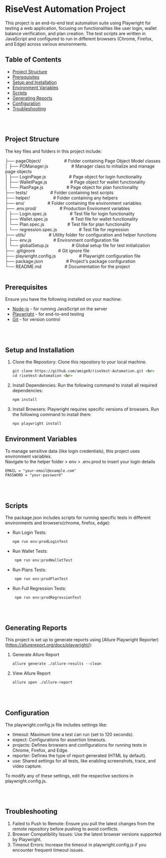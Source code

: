 # RiseVest Automation Project

This project is an end-to-end test automation suite using Playwright for testing a web application, focusing on functionalities like user login, wallet balance verification, and plan creation. The test scripts are written in JavaScript and configured to run in different browsers (Chrome, Firefox, and Edge) across various environments.

## Table of Contents
* [Project Structure](#Project-Structure)
* [Prerequisites](#Prerequisites)
* [Setup and Installation](#Setup-and-Installation)
* [Environment Variables](#Environment-Variables)
* [Scripts](#Scripts)
* [Generating Reports](#Generating-Reports)
* [Configuration](#Configuration)
* [Troubleshooting](#Troubleshooting)
<br>
<br>

## Project Structure <br>
The key files and folders in this project include: 
<br>

├── pageObject/ &nbsp;&nbsp;&nbsp;&nbsp;&nbsp;&nbsp;&nbsp;&nbsp; &nbsp;&nbsp;&nbsp;&nbsp;&nbsp;&nbsp;&nbsp;&nbsp;            # Folder containing Page Object Model classes <br>
│   ├── POManager.js &nbsp;&nbsp;&nbsp;&nbsp;&nbsp;&nbsp;&nbsp;&nbsp;  &nbsp;&nbsp;&nbsp;&nbsp;&nbsp;&nbsp;&nbsp;&nbsp;      # Manager class to initialize and manage page objects <br>
│   ├── LoginPage.js  &nbsp;&nbsp;&nbsp;&nbsp;&nbsp;&nbsp;&nbsp;&nbsp;  &nbsp;&nbsp;&nbsp;&nbsp;&nbsp;&nbsp;&nbsp;&nbsp;     # Page object for login functionality <br>
│   ├── WalletPage.js &nbsp;&nbsp;&nbsp;&nbsp;&nbsp;&nbsp;&nbsp;&nbsp;   &nbsp;&nbsp;&nbsp;&nbsp;&nbsp;&nbsp;&nbsp;&nbsp;    # Page object for wallet functionality <br>
│   └── PlanPage.js   &nbsp;&nbsp;&nbsp;&nbsp;&nbsp;&nbsp;&nbsp;&nbsp;    &nbsp;&nbsp;&nbsp;&nbsp;&nbsp;&nbsp;&nbsp;&nbsp;   # Page object for plan functionality <br>
├── tests/   &nbsp;&nbsp;&nbsp;&nbsp;&nbsp;&nbsp;&nbsp;&nbsp;            &nbsp;&nbsp;&nbsp;&nbsp;&nbsp;&nbsp;&nbsp;&nbsp;    # Folder containing test scripts <br>
    ├── helper/   &nbsp;&nbsp;&nbsp;&nbsp;&nbsp;&nbsp;&nbsp;&nbsp;            &nbsp;&nbsp;&nbsp;&nbsp;&nbsp;&nbsp;&nbsp;&nbsp;    # Folder containing any helpers <br>
      ├── env/   &nbsp;&nbsp;&nbsp;&nbsp;&nbsp;&nbsp;&nbsp;&nbsp;            &nbsp;&nbsp;&nbsp;&nbsp;&nbsp;&nbsp;&nbsp;&nbsp;    # Folder containing the environment variables <br>
        ├── .env.prod/   &nbsp;&nbsp;&nbsp;&nbsp;&nbsp;&nbsp;&nbsp;&nbsp;            &nbsp;&nbsp;&nbsp;&nbsp;&nbsp;&nbsp;&nbsp;&nbsp;    # Production Enviroment variables <br>
│    ├── Login.spec.js &nbsp;&nbsp;&nbsp;&nbsp;&nbsp;&nbsp;&nbsp;&nbsp;  &nbsp;&nbsp;&nbsp;&nbsp;&nbsp;&nbsp;&nbsp;&nbsp;     # Test file for login functionality <br>
│    ├── Wallet.spec.js &nbsp;&nbsp;&nbsp;&nbsp;&nbsp;&nbsp;&nbsp;&nbsp;   &nbsp;&nbsp;&nbsp;&nbsp;&nbsp;&nbsp;&nbsp;&nbsp;   # Test file for wallet functionality <br>
│    └── Plan.spec.js  &nbsp;&nbsp;&nbsp;&nbsp;&nbsp;&nbsp;&nbsp;&nbsp; &nbsp;&nbsp;&nbsp;&nbsp;&nbsp;&nbsp;&nbsp;&nbsp;      # Test file for plan functionality <br>
│    └── regression.spec.js  &nbsp;&nbsp;&nbsp;&nbsp;&nbsp;&nbsp;&nbsp;&nbsp;&nbsp;&nbsp;&nbsp;&nbsp;&nbsp;&nbsp;&nbsp;&nbsp; # Test file for regression <br>
├── utils/  &nbsp;&nbsp;&nbsp;&nbsp;&nbsp;&nbsp;&nbsp;&nbsp; &nbsp;&nbsp;&nbsp;&nbsp;&nbsp;&nbsp;&nbsp;&nbsp;                # Utility folder for configuration and helper functions <br>
│   ├── env.js  &nbsp;&nbsp;&nbsp;&nbsp;&nbsp;&nbsp;&nbsp;&nbsp;&nbsp;&nbsp;&nbsp;&nbsp;&nbsp;&nbsp;&nbsp;&nbsp;             # Environment configuration file <br>
│   └── globalSetup.js &nbsp;&nbsp;&nbsp;&nbsp;&nbsp;&nbsp;&nbsp;&nbsp; &nbsp;&nbsp;&nbsp;&nbsp;&nbsp;&nbsp;&nbsp;&nbsp;     # Global setup file for test initialization <br>
├── .gitignore  &nbsp;&nbsp;&nbsp;&nbsp;&nbsp;&nbsp;&nbsp;&nbsp; &nbsp;&nbsp;&nbsp;&nbsp;&nbsp;&nbsp;&nbsp;&nbsp;            # Git ignore file <br>
├── playwright.config.js &nbsp;&nbsp;&nbsp;&nbsp;&nbsp;&nbsp;&nbsp;&nbsp;  &nbsp;&nbsp;&nbsp;&nbsp;&nbsp;&nbsp;&nbsp;&nbsp;  # Playwright configuration file <br>
├── package.json   &nbsp;&nbsp;&nbsp;&nbsp;&nbsp;&nbsp;&nbsp;&nbsp; &nbsp;&nbsp;&nbsp;&nbsp;&nbsp;&nbsp;&nbsp;&nbsp;         # Project's package configuration <br>
└── README.md   &nbsp;&nbsp;&nbsp;&nbsp;&nbsp;&nbsp;&nbsp;&nbsp; &nbsp;&nbsp;&nbsp;&nbsp;&nbsp;&nbsp;&nbsp;&nbsp;            # Documentation for the project 
<br>
<br>

## Prerequisites
Ensure you have the following installed on your machine:
<br>
* [Node-js](https://nodejs.org/en) - for running JavaScript on the server<br>
* [Playwright](https://playwright.dev/docs/intro) - for end-to-end testing<br>
* [Git](https://git-scm.com/) - for version control<br>
<br>
<br>

## Setup and Installation

1. Clone the Repository: Clone this repository to your local machine. <br>
   ```markdown
   git clone https://github.com/amige9/riseVest-Automation.git <br>
   cd riseVest-Automation <br>
   ```
2. Install Dependencies: Run the following command to install all required dependencies: <br>
   ```markdown
   npm install   
   ```
3. Install Browsers: Playwright requires specific versions of browsers. Run the following command to install them: <br>
   ```markdown
   npx playwright install   
   ```

## Environment Variables <br>
To manage sensitive data (like login credentials), this project uses environment variables. <br>
Navigate to the helper folder > env > .env.prod to insert your login details <br>
   ```markdown
   EMAIL = "your-email@example.com"
  PASSWORD = "your-password"
   ```
<br>
<br>

## Scripts
The package.json includes scripts for running specific tests in different environments and browsers(chrome, firefox, edge):
* Run Login Tests:
     ```markdown
   npm run env:prodLoginTest
   ```
* Run Wallet Tests:
  ```markdown
   npm run env:prodWalletTest
   ```
* Run Plans Tests:
  ```markdown
   npm run env:prodPlanTest
   ```
* Run Full Regression Tests:
  ```markdown
   npm run env:prodRegressionTest
   ```
<br>
<br>

## Generating Reports
This project is set up to generate reports using [Allure Playwright Reporter)(https://allurereport.org/docs/playwright/): <br>
1. Generate Allure Report
   ```markdown
   allure generate ./allure-results --clean
   ```

2. View Allure Report
   ```markdown
   allure open ./allure-report
   ```
<br>
<br>

## Configuration
The playwright.config.js file includes settings like:
* timeout: Maximum time a test can run (set to 120 seconds).
* expect: Configurations for assertion timeouts.
* projects: Defines browsers and configurations for running tests in Chrome, Firefox, and Edge.
* reporter: Defines the type of report generated (HTML by default).
* use: Shared settings for all tests, like enabling screenshots, trace, and video capture.

To modify any of these settings, edit the respective sections in playwright.config.js.

<br>
<br>

## Troubleshooting
1. Failed to Push to Remote: Ensure you pull the latest changes from the remote repository before pushing to avoid conflicts.
2. Browser Compatibility Issues: Use the latest browser versions supported by Playwright.
3. Timeout Errors: Increase the timeout in playwright.config.js if you encounter frequent timeout issues.


